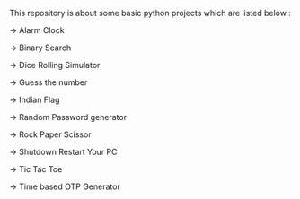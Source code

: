 This repository is about some basic python projects which are listed below :

-> Alarm Clock

-> Binary Search

-> Dice Rolling Simulator

-> Guess the number

-> Indian Flag

-> Random Password generator

-> Rock Paper Scissor

-> Shutdown Restart Your PC 

-> Tic Tac Toe

-> Time based OTP Generator


